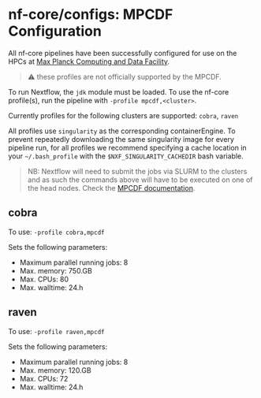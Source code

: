 # nf-core/configs: MPCDF Configuration

All nf-core pipelines have been successfully configured for use on the HPCs at [Max Planck Computing and Data Facility](https://www.mpcdf.mpg.de/).

> :warning: these profiles are not officially supported by the MPCDF.

To run Nextflow, the `jdk` module must be loaded. To use the nf-core profile(s), run the pipeline with `-profile mpcdf,<cluster>`.

Currently profiles for the following clusters are supported: `cobra`, `raven`

All profiles use `singularity` as the corresponding containerEngine. To prevent repeatedly downloading the same singularity image for every pipeline run, for all profiles we recommend specifying a cache location in your `~/.bash_profile` with the `$NXF_SINGULARITY_CACHEDIR` bash variable.

>NB: Nextflow will need to submit the jobs via SLURM to the clusters and as such the commands above will have to be executed on one of the head nodes. Check the [MPCDF documentation](https://www.mpcdf.mpg.de/services/computing).

## cobra

To use: `-profile cobra,mpcdf`

Sets the following parameters:

- Maximum parallel running jobs: 8
- Max. memory: 750.GB
- Max. CPUs: 80
- Max. walltime: 24.h

## raven

To use: `-profile raven,mpcdf`

Sets the following parameters:

- Maximum parallel running jobs: 8
- Max. memory: 120.GB
- Max. CPUs: 72
- Max. walltime: 24.h
